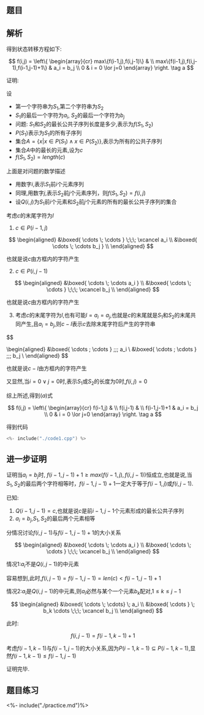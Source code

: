 ## 题目


## 解析

得到状态转移方程如下:

$$
f(i,j) = \left\{
\begin{array}{cr}
max\{f(i-1,j),f(i,j-1)\} & \\
max\{f(i-1,j),f(i,j-1),f(i-1,j-1)+1\} & a_i = b_j \\
0 & i = 0 \lor j=0
\end{array}
\right. \tag a
$$

证明:

设

- 第一个字符串为$S_1$,第二个字符串为$S_2$
- $S_1$的最后一个字符为$a_i$, $S_2$的最后一个字符为$b_j$
- 问题: $S_1$和$S_2$的最长公共子序列长度是多少,表示为$f(S_1,S_2)$
- $P(S_1)$表示为$S_1$的所有子序列
- 集合$A=\{x | x \in P(S_1) \land x \in P(S_2)\}$,表示为所有的公共子序列
- 集合$A$中的最长的元素,设为$c$
- $f(S_1,S_2)=length(c)$

上面是对问题的数学描述

- 用数字$i$,表示$S_1$前$i$个元素序列
- 同理,用数字$j$,表示$S_2$前$j$个元素序列，则$f(S_1,S_2)=f(i,j)$
- 设$Q(i,j)$为$S_1$前$i$个元素和$S_2$前$j$个元素的所有的最长公共子序列的集合

考虑$c$的末尾字符为$l$


1. $c \in P(i-1,j)$

$$
\begin{aligned}
&\boxed{ \cdots \; \cdots } \;\;\; \xcancel a_i \\
&\boxed{ \cdots \; \cdots b_j } \\
\end{aligned}
$$

也就是说$c$由方框内的字符产生

2. $c \in P(i,j-1)$


$$
\begin{aligned}
&\boxed{ \cdots \; \cdots  a_i } \\
&\boxed{ \cdots \; \cdots } \;\;\; \xcancel b_j \\
\end{aligned}
$$

也就是说$c$由方框内的字符产生

3. 考虑$c$的末尾字符为$l$,也有可能$l = a_i = a_j$,也就是$c$的末尾就是$S_1$和$S_2$的末尾共同产生,且$a_i = b_j$,则$c-l$表示$c$去除末尾字符后产生的字符串


$$

\begin{aligned}
&\boxed{ \cdots \; \cdots } \;\;\; a_i  \\
&\boxed{ \cdots \; \cdots } \;\;\; b_j \\
\end{aligned}
$$

也就是说$c-l$由方框内的字符产生


又显然,当$i=0 \lor j =0$时,表示$S_1$或$S_2$的长度为$0$时,$f(i,j) = 0$

综上所述,得到$(a)$式


$$
f(i,j) = \left\{
\begin{array}{cr}
f(i-1,j) & \\
f(i,j-1) &  \\
f(i-1,j-1)+1 & a_i = b_j \\
0 & i = 0 \lor j=0
\end{array}
\right. \tag a
$$



得到代码

```cpp
<%- include("./code1.cpp") %>
```

## 进一步证明

证明当$a_i = b_j$时, $f(i-1,j-1) + 1 \geqslant max(f(i-1,j),f(i,j-1))$恒成立,也就是说,当$S_1,S_2$的最后两个字符相等时，$f(i-1,j-1)+1$一定大于等于$f(i-1,j)$或$f(i,j-1)$.

已知:

1. $Q(i-1,j-1)=c$,也就是说$c$是前$i-1,j-1$个元素形成的最长公共子序列
2. $a_i = b_j$,$S_1,S_2$的最后两个元素相等

分情况讨论$f(i,j-1)$与$f(i-1,j-1)+1$的大小关系


$$
\begin{aligned}
&\boxed{ \cdots \; \cdots  a_i } \\
&\boxed{ \cdots \; \cdots } \;\;\; \xcancel b_j \\
\end{aligned}
$$


情况1:$a_i$不是$Q(i,j-1)$的中元素

容易想到,此时,$f(i,j-1) = f(i-1,j-1) = len(c) < f(i-1,j-1)+1$

情况2:$a_i$是$Q(i,j-1)$的中元素,则$a_i$必然与某个一个元素$b_k$配对,$1 \leqslant k \leqslant j-1$

$$
\begin{aligned}
&\boxed{ \cdots \; \cdots} \;  a_i  \\
&\boxed{ \cdots } \; b_k \cdots  \;\;\; \xcancel b_j \\
\end{aligned}
$$

此时:

$$
f(i,j-1) = f(i-1,k-1) + 1
$$

考虑$f(i-1,k-1)$与$f(i-1,j-1)$的大小关系,因为$P(i-1,k-1) \subseteq P(i-1,k-1)$,显然$f(i-1,k-1) \leqslant f(i-1,j-1)$

证明完毕.


## 题目练习

<%- include("./practice.md")%>